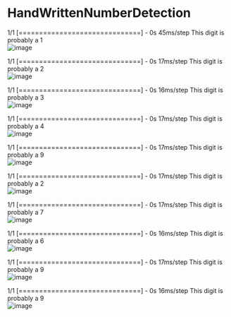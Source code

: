 # HandWrittenNumberDetection

1/1 [==============================] - 0s 45ms/step
This digit is probably a 1
<br>
![image](https://user-images.githubusercontent.com/81670997/192138551-ce088538-f120-4c38-8fb6-48a77e31d211.png)


1/1 [==============================] - 0s 17ms/step
This digit is probably a 2
<br>
![image](https://user-images.githubusercontent.com/81670997/192138561-033c1d87-e586-4c76-a035-6d15a313291d.png)


1/1 [==============================] - 0s 16ms/step
This digit is probably a 3
<br>
![image](https://user-images.githubusercontent.com/81670997/192138564-9c5bae0f-a78d-4482-9c75-43946152b7ac.png)

1/1 [==============================] - 0s 17ms/step
This digit is probably a 4
<br>
![image](https://user-images.githubusercontent.com/81670997/192138568-ec3963cc-b856-446a-9bca-4778410b70c0.png)


1/1 [==============================] - 0s 17ms/step
This digit is probably a 9
<br>
![image](https://user-images.githubusercontent.com/81670997/192138576-4e53e59c-1fb2-4f9a-a0eb-692296e70a16.png)

1/1 [==============================] - 0s 17ms/step
This digit is probably a 2
<br>
![image](https://user-images.githubusercontent.com/81670997/192138579-dd96a9f4-964f-401f-ae7c-030c6ecc5d61.png)

1/1 [==============================] - 0s 17ms/step
This digit is probably a 7
<br>
![image](https://user-images.githubusercontent.com/81670997/192138586-e3733725-7ff9-4ddb-b8a4-2dbd43df3bc7.png)

1/1 [==============================] - 0s 16ms/step
This digit is probably a 6
<br>
![image](https://user-images.githubusercontent.com/81670997/192138594-1d3076fb-a134-4f0a-a4f7-3e507c442ba3.png)

1/1 [==============================] - 0s 17ms/step
This digit is probably a 9
<br>
![image](https://user-images.githubusercontent.com/81670997/192138598-51f801ec-233e-4b70-b784-3863883f2a93.png)

1/1 [==============================] - 0s 16ms/step
This digit is probably a 9
<br>
![image](https://user-images.githubusercontent.com/81670997/192138601-3d0311ab-30ce-40ca-889c-c9a1c9c6e7d6.png)
